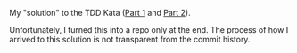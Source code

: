 My "solution" to the TDD Kata ([Part 1](http://osherove.com/tdd-kata-1/) and [Part 2](http://osherove.com/tdd-kata-2/)).

Unfortunately, I turned this into a repo only at the end. The process of how I arrived to this solution is not transparent from the commit history.
